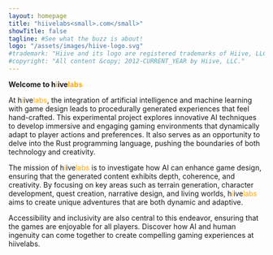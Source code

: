 ```yaml
---
layout: homepage
title: "hiivelabs<small>.com</small>"
showTitle: false
tagline: #See what the buzz is about!
logo: "/assets/images/hiive-logo.svg"
#trademark: "Hiive and its logo are registered trademarks of Hiive, LLC." 
#copyright: "All content &copy; 2012-CURRENT_YEAR by Hiive, LLC."
---
```


**Welcome to h<span style="color:#ffA707">i</span>ive<span style="color:#ffA707">labs</span>**

At h<span style="color:#ffA707">i</span>ive<span style="color:#ffA707">labs</span>, the integration of artificial intelligence and machine learning 
with game design leads to procedurally generated experiences that feel 
hand-crafted. This experimental project explores innovative AI techniques 
to develop immersive and engaging gaming environments that dynamically 
adapt to player actions and preferences. It also serves as an opportunity to 
delve into the Rust programming language, pushing the boundaries of both 
technology and creativity.

The mission of h<span style="color:#ffA707">i</span>ive<span style="color:#ffA707">labs</span> is to 
investigate how AI can enhance game design, ensuring that the generated content 
exhibits depth, coherence, and creativity. By focusing on key areas such as 
terrain generation, character development, quest creation, narrative design, 
and living worlds, h<span style="color:#ffA707">i</span>ive<span style="color:#ffA707">labs</span> 
aims to create unique adventures that are both dynamic and adaptive.

Accessibility and inclusivity are also central to this endeavor, ensuring that 
the games are enjoyable for all players. Discover how AI and human ingenuity 
can come together to create compelling gaming experiences at hiivelabs.
